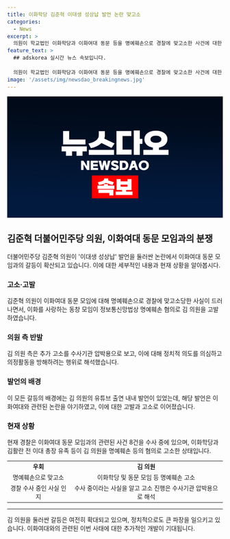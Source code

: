 ```yaml
---
title: 이화학당 김준혁 이대생 성상납 발언 논란 맞고소
categories:
  - News
excerpt: >
  의원이 학교법인 이화학당과 이화여대 동문 등을 명예훼손으로 경찰에 맞고소한 사건에 대한 상황입니다. 김준혁 민주당 의원은 수사 중인 사안임에도 불구하고 추가로 고발당한 것은 압박용이라 주장했습니다. 이화를 사랑하는 동창 모임도 정보통신망법상 명예훼손 혐의로 고발했고, 김 의원은 이를 정치적 의도를 의심하며 의정활동 방해로 해석했습니다. 고발 취지는 김 의원의 발언이 학교와 총장, 학생의 명예를 훼손했다는 것입니다. 언론에서는 이 사건의 당사자들 간 갈등이 심화되고 있는 상황입니다.
feature_text: >
  ## adskorea 실시간 뉴스 속보입니다.

  의원이 학교법인 이화학당과 이화여대 동문 등을 명예훼손으로 경찰에 맞고소한 사건에 대한 상황입니다. 김준혁 민주당 의원은 수사 중인 사안임에도 불구하고 추가로 고발당한 것은 압박용이라 주장했습니다. 이화를 사랑하는 동창 모임도 정보통신망법상 명예훼손 혐의로 고발했고, 김 의원은 이를 정치적 의도를 의심하며 의정활동 방해로 해석했습니다. 고발 취지는 김 의원의 발언이 학교와 총장, 학생의 명예를 훼손했다는 것입니다. 언론에서는 이 사건의 당사자들 간 갈등이 심화되고 있는 상황입니다.
image: '/assets/img/newsdao_breakingnews.jpg'
---
```


<p><img src="/assets/img/newsdao_breakingnews.jpg" alt="adskorea 속보" /></p>

<h2 data-ke-size="size26">김준혁 더불어민주당 의원, 이화여대 동문 모임과의 분쟁</h2>

<p data-ke-size="size16">더불어민주당 김준혁 의원이 '이대생 성상납' 발언을 둘러싼 논란에서 이화여대 동문 모임과의 갈등이 확산되고 있습니다. 이에 대한 세부적인 내용과 현재 상황을 알아봅시다.</p>

<h3>고소·고발</h3>

<p data-ke-size="size16">김준혁 의원이 이화여대 동문 모임에 대해 명예훼손으로 경찰에 맞고소당한 사실이 드러나면서, 이화를 사랑하는 동창 모임이 정보통신망법상 명예훼손 혐의로 김 의원을 고발하였습니다.</p>

<h3>의원 측 반발</h3>

<p data-ke-size="size16">김 의원 측은 추가 고소를 수사기관 압박용으로 보고, 이에 대해 정치적 의도를 의심하고 의정활동을 방해하려는 행위로 해석했습니다.</p>

<h3>발언의 배경</h3>

<p data-ke-size="size16">이 모든 갈등의 배경에는 김 의원의 유튜브 출연 내내 발언이 있었는데, 해당 발언은 이화여대와 관련된 논란을 야기하였고, 이에 대한 고발과 고소로 이어졌습니다.</p>

<h3>현재 상황</h3>

<p data-ke-size="size16">현재 경찰은 이화여대 동문 모임과의 관련된 사건 8건을 수사 중에 있으며, 이화학당과 김활란 전 이대 총장 유족 등이 김 의원을 명예훼손 등의 혐의로 고소한 상태입니다.</p>

<table>
    <tbody>
        <tr>
            <td style="text-align: center; height: 17px;"><b>우회</b></td>
            <td style="text-align: center; height: 17px;"><b>김 의원</b></td>
        </tr>
        <tr>
            <td style="text-align: center; height: 17px;">명예훼손으로 맞고소</td>
            <td style="text-align: center; height: 17px;">이화학당 및 동문 모임 등 명예훼손 고소</td>
        </tr>
        <tr>
            <td style="text-align: center; height: 17px;">경찰 수사 중인 사실 인지</td>
            <td style="text-align: center; height: 17px;">수사 중이라는 사실을 알고 고소 진행은 수사기관 압박용으로 해석</td>
        </tr>
    </tbody>
</table>

<hr>

<p data-ke-size="size16">김 의원을 둘러싼 갈등은 여전히 확대되고 있으며, 정치적으로도 큰 파장을 일으키고 있습니다. 이화여대와의 관련된 이번 사태에 대한 추가적인 개발이 기대됩니다.</p>

